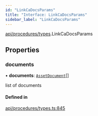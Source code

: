 ```yaml
---
id: "LinkCaDocsParams"
title: "Interface: LinkCaDocsParams"
sidebar_label: "LinkCaDocsParams"
---
```


[api/procedures/types](../../../../../modules/API/Procedures/Types/Types.md).LinkCaDocsParams

## Properties

### documents

• **documents**: [`AssetDocument`](../../../../Types/AssetDocument/AssetDocument.md)[]

list of documents

#### Defined in

[api/procedures/types.ts:845](https://github.com/PolymeshAssociation/polymesh-sdk/blob/2d3ac2aea/src/api/procedures/types.ts#L845)
